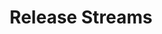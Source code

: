 ---
title: Release Streams
excerpt: ''
deprecated: false
hidden: true
metadata:
  title: ''
  description: ''
  robots: index
next:
  description: ''
---